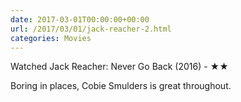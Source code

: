 ```yaml
---
date: 2017-03-01T00:00:00+00:00
url: /2017/03/01/jack-reacher-2.html
categories: Movies
---
```

Watched Jack Reacher: Never Go Back (2016) - ★★

Boring in places, Cobie Smulders is great throughout.


